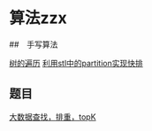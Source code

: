 # 算法zzx

##　手写算法

[树的遍历](https://www.cnblogs.com/dolphin0520/archive/2011/08/25/2153720.html)
[利用stl中的partition实现快排](https://zh.cppreference.com/w/cpp/algorithm/partition)

## 题目

[大数据查找，排重，topK](http://www.cnblogs.com/timchen5858/p/3652553.html?utm_source=tuicool&utm_medium=referral)
